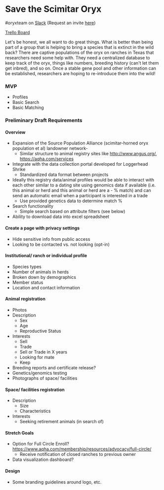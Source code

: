 # Save the Scimitar Oryx
\#oryxteam on [Slack](https://rubyforgood.slack.com/) (Request an invite [here](https://rubyforgood.herokuapp.com/))

[Trello Board](https://trello.com/b/RZlFKHcl/save-the-scimitar-oryx)

Let's be honest, we all want to do great things. What is better than being part of a group that is helping to bring a species that is extinct in the wild back? There are captive populations of the oryx on ranches in Texas that researchers need some help with. They need a centralized database to keep track of the oryx, things like numbers, breeding history (can't let them get inbred), and so on. Once a stable gene pool and other information can be established, researchers are hoping to re-introduce them into the wild!

### MVP
- Profiles
- Basic Search
- Basic Matching

### Preliminary Draft Requirements
#### Overview
- Expansion of the Source Population Alliance (scimitar-horned oryx population et al) landowner network-
  - Similar structure to animal registry sites like http://www.angus.org/, https://aqha.com/services
- Integrate with the data collection portal developed for Loggerhead Shrike
  - Standardized data format between projects
- Ideally this registry data/animal profiles would be able to interact with each other similar to a dating site using genomics data if available (i.e. this animal or herd and this animal or herd are a - % match) and can send an automatic email when a participant is interested in a trade
  - Use provided genetics data to determine match %
- Search functionality
  - Simple search based on attribute filters (see below)
- Ability to download data into excel spreadsheet

#### Create a page with privacy settings
- Hide sensitive info from public access
- Looking to be contacted vs. not looking (opt-in)

#### Institutional/ ranch or individual profile
- Species types
- Number of animals in herds
- Broken down by demographics
- Member status
- Location and contact information

#### Animal registration
- Photos
- Description
  - Sex
  - Age
  - Reproductive Status
- Interests
  - Sell
  - Trade
  - Sell or Trade in X years
  - Looking for mate
  - Keep
- Breeding reports and certificate release?
- Genetics/genomics testing
- Photographs of space/ facilities

#### Space/ facilities registration
- Description
  - Size
  - Characteristics
- Interests
  - Seeking retirement animals (in search of)

#### Stretch Goals
- Option for Full Circle Enroll? https://www.aqha.com/membership/resources/advocacy/full-circle/
  - Receive notification of closed ranches to previous owner
- Data visualization dashboard?

#### Design
- Some branding guidelines around logo, etc.
